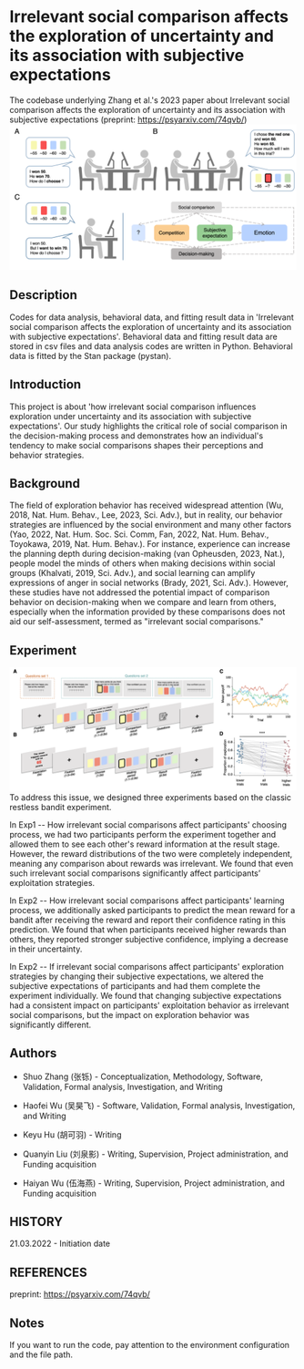 # Irrelevant social comparison affects the exploration of uncertainty and its association with subjective expectations
The codebase underlying Zhang et al.'s 2023  paper about Irrelevant social comparison affects the exploration of uncertainty and its association with subjective expectations (preprint: https://psyarxiv.com/74qvb/)
![image text](https://github.com/andlab-um/ComparisonBeha/blob/main/Framework_noQ.png)

## Description
Codes for data analysis, behavioral data, and fitting result data in 'Irrelevant social comparison affects the exploration of uncertainty and its association with subjective expectations'.
Behavioral data and fitting result data are stored in csv files and data analysis codes are written in Python. Behavioral data is fitted by the Stan package (pystan).

## Introduction
This project is about 'how irrelevant social comparison influences exploration under uncertainty and its association with subjective expectations'. Our study highlights the critical role of social comparison in the decision-making process and demonstrates how an individual's tendency to make social comparisons shapes their perceptions and behavior strategies.

## Background
The field of exploration behavior has received widespread attention (Wu, 2018, Nat. Hum. Behav., Lee, 2023, Sci. Adv.), but in reality, our behavior strategies are influenced by the social environment and many other factors (Yao, 2022, Nat. Hum. Soc. Sci. Comm, Fan, 2022, Nat. Hum. Behav., Toyokawa, 2019, Nat. Hum. Behav.). For instance, experience can increase the planning depth during decision-making (van Opheusden, 2023, Nat.), people model the minds of others when making decisions within social groups (Khalvati, 2019, Sci. Adv.), and social learning can amplify expressions of anger in social networks (Brady, 2021, Sci. Adv.). However, these studies have not addressed the potential impact of comparison behavior on decision-making when we compare and learn from others, especially when the information provided by these comparisons does not aid our self-assessment, termed as "irrelevant social comparisons."

## Experiment
![image text](https://github.com/andlab-um/ComparisonBeha/blob/main/E1design.png)
To address this issue, we designed three experiments based on the classic restless bandit experiment. 

In Exp1 -- How irrelevant social comparisons affect participants' choosing process, we had two participants perform the experiment together and allowed them to see each other's reward information at the result stage. However, the reward distributions of the two were completely independent, meaning any comparison about rewards was irrelevant. We found that even such irrelevant social comparisons significantly affect participants’ exploitation strategies.

In Exp2 -- How irrelevant social comparisons affect participants' learning process, we additionally asked participants to predict the mean reward for a bandit after receiving the reward and report their confidence rating in this prediction. We found that when participants received higher rewards than others, they reported stronger subjective confidence, implying a decrease in their uncertainty.

In Exp2 -- If irrelevant social comparisons affect participants' exploration strategies by changing their subjective expectations, we altered the subjective expectations of participants and had them complete the experiment individually. We found that changing subjective expectations had a consistent impact on participants' exploitation behavior as irrelevant social comparisons, but the impact on exploration behavior was significantly different.

## Authors
- Shuo Zhang (张铄) - Conceptualization, Methodology, Software, Validation, Formal analysis, Investigation, and Writing

- Haofei Wu (吴昊飞) - Software, Validation, Formal analysis, Investigation, and Writing

- Keyu Hu (胡可羽) - Writing

- Quanyin Liu (刘泉影) - Writing, Supervision, Project administration, and Funding acquisition

- Haiyan Wu (伍海燕) - Writing, Supervision, Project administration, and Funding acquisition

## HISTORY
21.03.2022 - Initiation date



## REFERENCES
preprint: https://psyarxiv.com/74qvb/

## Notes
If you want to run the code, pay attention to the environment configuration and the file path.
